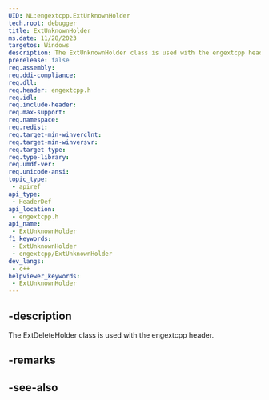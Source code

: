 ```yaml
---
UID: NL:engextcpp.ExtUnknownHolder
tech.root: debugger
title: ExtUnknownHolder
ms.date: 11/28/2023
targetos: Windows
description: The ExtUnknownHolder class is used with the engextcpp header.
prerelease: false
req.assembly: 
req.ddi-compliance: 
req.dll: 
req.header: engextcpp.h
req.idl: 
req.include-header: 
req.max-support: 
req.namespace: 
req.redist: 
req.target-min-winverclnt: 
req.target-min-winversvr: 
req.target-type: 
req.type-library: 
req.umdf-ver: 
req.unicode-ansi: 
topic_type:
 - apiref
api_type:
 - HeaderDef
api_location:
 - engextcpp.h
api_name:
 - ExtUnknownHolder
f1_keywords:
 - ExtUnknownHolder
 - engextcpp/ExtUnknownHolder
dev_langs:
 - c++
helpviewer_keywords:
 - ExtUnknownHolder
---
```


## -description

The ExtDeleteHolder class is used with the engextcpp header.

## -remarks

## -see-also

